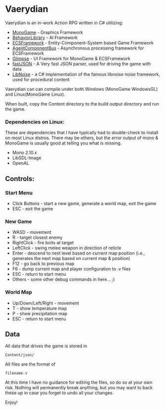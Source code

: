# Vaerydian

Vaerydian is an in-work Action RPG written in C# utilizing:
* [MonoGame](http://github.com/mono/MonoGame) - Graphics Framework
* [BehaviorLibrary](http://github.com/NetGnome/BehaviorLibrary) - AI Framework
* [ECSFramework](http://github.com/NetGnome/ECSFramework) - Entity-Component-System based Game Framework
* [AgentComponentBus](http://github.com/NetGnome/AgentComponentBus) - Asynchronous processing framework for ECSFramework
* [Glimpse](http://github.com/NetGnome/Glimpse) - UI Framework for MonoGame & ECSFramework
* [fastJSON](http://fastjson.codeplex.com) - A Very fast JSON parser, used for driving the game with data
* [LibNoise](http://libnoisedotnet.codeplex.com) - a C# implementation of the famous libnoise noise framework, used for procedural content

Vaerydian can can compile under both Windows (MonoGame WindowsGL) and Linux(MonoGame Linux).

When built, copy the Content directory to the build output directory and run the game.

### Dependencies on Linux:
These are dependencies that I have typically had to double-check to install on most Linux distros. There may be others, but the error output of mono & MonoGame is usually good at telling you what is missing.
* Mono 2.10.x
* LibSDL-Image
* OpenAL

## Controls:

### Start Menu
* Click Buttons - start a new game, generate a world map, exit the game
* ESC - exit the game

### New Game
* WASD - movement
* R - target closest enemy
* RightClick - fire bolts at target
* LeftClick - swing melee weapon in direction of reticle
* Enter - descend to next level based on current map position (i.e., generates the next map based on current map & position)
* F12 - go back to previous map
* F6 - dump current map and player configuration to .v files
* ESC - return to start menu
* Others - some other debug commands in here... ;)

### World Map
* Up/Down/Left/Right - movement
* T - show temperature map
* P - show precipitation map
* ESC - return to start menu

## Data

All data that drives the game is stored in

	Content/json/

All files are the format of

	filename.v

At this time I have no guidance for editing the files, so do so at your own risk. Nothing will permanently break anything, but you may want to back these up in case you forget to undo all your changes.

Enjoy!
